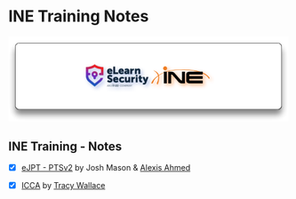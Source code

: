 # INE Training Notes

![elearnsecurity.com - © eLearnSecurity | ine.com - © INE](.gitbook/assets/elearninginecovermid.png)

## INE Training - Notes

- [x] [eJPT - PTSv2](ejpt/README.md) by Josh Mason & [Alexis Ahmed](https://alexisahmed.com/)
- [x] [ICCA](icca/README.md) by [Tracy Wallace](https://twitter.com/TracyWallaceTec)



